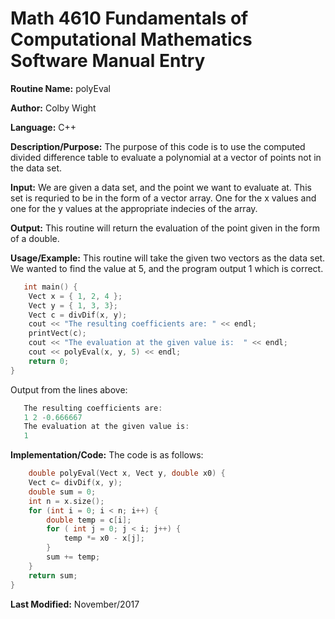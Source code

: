 # Math 4610 Fundamentals of Computational Mathematics Software Manual Entry

**Routine Name:**  polyEval

**Author:** Colby Wight

**Language:** C++

**Description/Purpose:**  The purpose of this code is to use the computed divided difference table to evaluate a polynomial at a vector of points not in the data set. 

**Input:** We are given a data set, and the point we want to evaluate at. This set is requried to be in the form of a vector array. One for the x values and one for the y values at the appropriate indecies of the array.

**Output:** This routine will return the evaluation of the point given in the form of a double.

**Usage/Example:**  This routine will take the given two vectors as the data set. We wanted to find the value at 5, and the program output 1 which is correct. 

```C++
   int main() {
    Vect x = { 1, 2, 4 };
    Vect y = { 1, 3, 3};
    Vect c = divDif(x, y);
    cout << "The resulting coefficients are: " << endl;
    printVect(c);
    cout << "The evaluation at the given value is:  " << endl;
    cout << polyEval(x, y, 5) << endl;
    return 0;
}
```

Output from the lines above:

```C++
   The resulting coefficients are: 
   1 2 -0.666667 
   The evaluation at the given value is:  
   1
```

**Implementation/Code:** The code is as follows:
```C++
    double polyEval(Vect x, Vect y, double x0) {
    Vect c= divDif(x, y);
    double sum = 0;
    int n = x.size();
    for (int i = 0; i < n; i++) {
        double temp = c[i];
        for ( int j = 0; j < i; j++) {
            temp *= x0 - x[j];
        }
        sum += temp;
    }
    return sum;
}
```
**Last Modified:** November/2017
